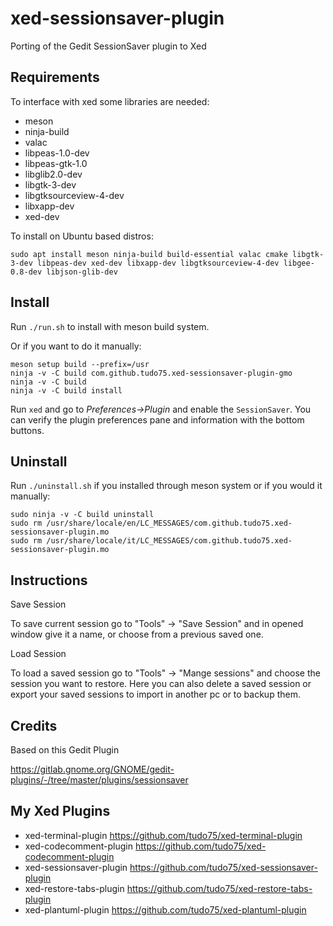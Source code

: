 # xed-sessionsaver-plugin

Porting of the Gedit SessionSaver plugin to Xed

## Requirements

To interface with xed some libraries are needed:

* meson
* ninja-build
* valac
* libpeas-1.0-dev
* libpeas-gtk-1.0
* libglib2.0-dev
* libgtk-3-dev
* libgtksourceview-4-dev
* libxapp-dev
* xed-dev

To install on Ubuntu based distros:

    sudo apt install meson ninja-build build-essential valac cmake libgtk-3-dev libpeas-dev xed-dev libxapp-dev libgtksourceview-4-dev libgee-0.8-dev libjson-glib-dev

## Install

Run <code>./run.sh</code> to install with meson build system.

Or if you want to do it manually:

    meson setup build --prefix=/usr
    ninja -v -C build com.github.tudo75.xed-sessionsaver-plugin-gmo
    ninja -v -C build
    ninja -v -C build install
    

Run <code>xed</code> and go to <i>Preferences->Plugin</i> and enable the <code>SessionSaver</code>. 
You can verify the plugin preferences pane and information with the bottom buttons.

## Uninstall

Run <code>./uninstall.sh</code> if you installed through meson system or if you would it manually:
    
    sudo ninja -v -C build uninstall
    sudo rm /usr/share/locale/en/LC_MESSAGES/com.github.tudo75.xed-sessionsaver-plugin.mo
    sudo rm /usr/share/locale/it/LC_MESSAGES/com.github.tudo75.xed-sessionsaver-plugin.mo

## Instructions

Save Session

To save current session go to "Tools" -> "Save Session" and in opened window give it a name, or choose from a previous saved one.

Load Session

To load a saved session go to "Tools" -> "Mange sessions" and choose the session you want to restore.
Here you can also delete a saved session or export your saved sessions to import in another pc or to backup them.

## Credits

Based on this Gedit Plugin

https://gitlab.gnome.org/GNOME/gedit-plugins/-/tree/master/plugins/sessionsaver

## My Xed Plugins
* xed-terminal-plugin https://github.com/tudo75/xed-terminal-plugin
* xed-codecomment-plugin https://github.com/tudo75/xed-codecomment-plugin
* xed-sessionsaver-plugin https://github.com/tudo75/xed-sessionsaver-plugin
* xed-restore-tabs-plugin https://github.com/tudo75/xed-restore-tabs-plugin
* xed-plantuml-plugin https://github.com/tudo75/xed-plantuml-plugin 
